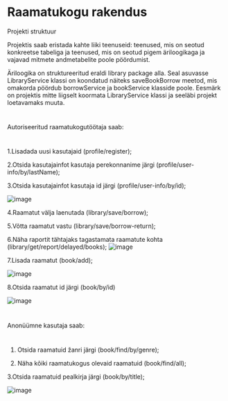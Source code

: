 # Raamatukogu rakendus
Projekti struktuur

Projektis saab eristada kahte liiki teenuseid: teenused, mis on seotud konkreetse tabeliga ja teenused, mis on seotud pigem äriloogikaga ja vajavad mitmete andmetabelite poole pöördumist. 

Äriloogika on struktureeritud eraldi library package alla.  Seal asuvasse LibraryService klassi on koondatud näiteks saveBookBorrow meetod, mis omakorda pöördub borrowService ja bookService klasside poole.  Eesmärk on projektis mitte liigselt koormata LibraryService klassi ja seeläbi projekt loetavamaks muuta.
#

Autoriseeritud raamatukogutöötaja saab:
#
1.Lisadada uusi kasutajaid (profile/register);

2.Otsida kasutajainfot kasutaja perekonnanime järgi (profile/user-info/by/lastName);

3.Otsida kasutajainfot kasutaja id järgi (profile/user-info/by/id);

![image](https://user-images.githubusercontent.com/103241074/210288932-b3fa5f08-b94d-4000-9a41-c95a837ce62d.png)

4.Raamatut välja laenutada (library/save/borrow);

5.Võtta raamatut vastu (library/save/borrow-return);

6.Näha raportit tähtajaks tagastamata raamatute kohta (library/get/report/delayed/books);
![image](https://user-images.githubusercontent.com/103241074/210288941-2cb6de9b-c010-447d-b56c-29681131c810.png)

7.Lisada raamatut (book/add);

![image](https://user-images.githubusercontent.com/103241074/210288951-d7c1c491-836a-4f48-a96c-4927ce97f766.png)

8.Otsida raamatut id järgi (book/by/id)

![image](https://user-images.githubusercontent.com/103241074/210288957-5842a1bc-f1fb-4485-afb8-6c31f11717a6.png)

#

Anonüümne kasutaja saab:

#
1. Otsida raamatuid žanri järgi (book/find/by/genre);

2. Näha kõiki raamatukogus olevaid raamatuid (book/find/all);

 3.Otsida raamatuid pealkirja järgi (book/by/title);

![image](https://user-images.githubusercontent.com/103241074/210289411-ba46eb5b-1117-4c1e-bd27-b6562122414a.png)








